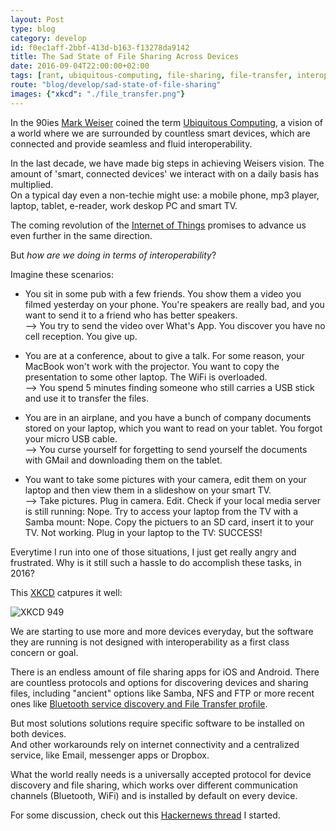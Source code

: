 ```yaml
---
layout: Post
type: blog
category: develop
id: f0ec1aff-2bbf-413d-b163-f13278da9142
title: The Sad State of File Sharing Across Devices
date: 2016-09-04T22:00:00+02:00
tags: [rant, ubiquitous-computing, file-sharing, file-transfer, interoperability]
route: "blog/develop/sad-state-of-file-sharing"
images: {"xkcd": "./file_transfer.png"}
---
```


In the 90ies [Mark Weiser](http://www.ubiq.com/hypertext/weiser/UbiHome.html) coined 
the term [Ubiquitous Computing](https://en.wikipedia.org/wiki/Ubiquitous_computing),
a vision of a world where we are surrounded by countless smart devices, which 
are connected and provide seamless and fluid interoperability. 

In the last decade, we have made big steps in achieving Weisers vision.
The amount of 'smart, connected devices' we 
interact with on a daily basis has multiplied.  
On a typical day even a non-techie might use: a mobile phone, mp3 player, 
laptop, tablet, e-reader, work deskop PC and smart TV. 

The coming revolution of the [Internet of Things](https://en.wikipedia.org/wiki/Internet_of_things)
promises to advance us even further in the same direction.

But *how are we doing in terms of interoperability*?

Imagine these scenarios:

* You sit in some pub with a few friends.
  You show them a video you filmed yesterday on your phone.
  You're speakers are really bad, and you want to send it to a friend who has
  better speakers.  
    --> You try to send the video over What's App. 
        You discover you have no cell reception. You give up.

* You are at a conference, about to give a talk. For some reason, 
  your MacBook won't work with the projector. You want to copy the presentation 
  to some other laptop. The WiFi is overloaded.  
    --> You spend 5 minutes finding someone who still carries a USB stick and 
        use it to transfer the files.

* You are in an airplane, and you have a bunch of company documents stored on 
  your laptop, which you want to read on your tablet. 
  You forgot your micro USB cable.  
    --> You curse yourself for forgetting to send yourself the documents with 
        GMail and downloading them on the tablet.

* You want to take some pictures with your camera, edit them on your laptop
  and then view them in a slideshow on your smart TV.  
  --> Take pictures. Plug in camera. Edit. Check if your local media server is
      still running: Nope. Try to access your laptop from the TV with a Samba mount: Nope. Copy the pictuers to an SD card, insert it to your TV. Not working. Plug in your laptop to the TV: SUCCESS!


Everytime I run into one of those situations, I just get really angry and 
frustrated.
Why is it still such a hassle to do accomplish these tasks, in 2016?

This [XKCD](https://xkcd.com/949/) catpures it well:

![XKCD 949](https://imgs.xkcd.com/comics/file_transfer.png "XKCD 949 - File Transfer")

We are starting to use more and more devices everyday, but the software they are
running is not designed with interoperability as a first class concern or goal.

There is an endless amount of file sharing apps for iOS and Android.
There are countless protocols and options for discovering devices and sharing files,
including "ancient" options like Samba, NFS and FTP or more recent ones like 
[Bluetooth service discovery and File Transfer profile](https://developer.bluetooth.org/TechnologyOverview/Pages/FTP.aspx).

But most solutions solutions require specific software to be installed on both devices.  
And other workarounds rely on internet connectivity and a centralized service, 
like Email, messenger apps or Dropbox.

What the world really needs is a universally accepted protocol for device discovery
and file sharing, which works over different communication channels (Bluetooth, WiFi) 
and is installed by default on every device.

For some discussion, check out this 
[Hackernews thread](https://news.ycombinator.com/item?id=12424258) I started.
